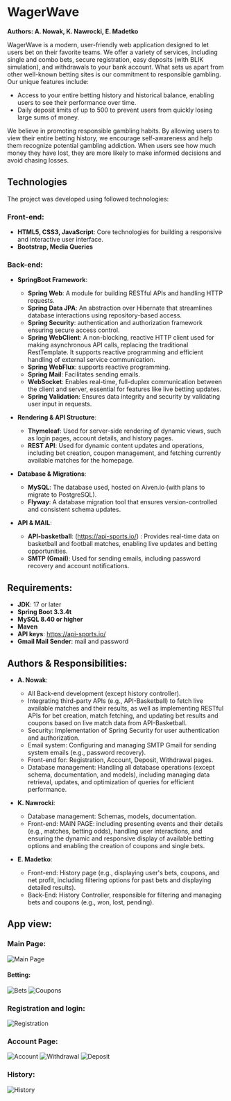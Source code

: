 # WagerWave

**Authors: A. Nowak, K. Nawrocki, E. Madetko**

WagerWave is a modern, user-friendly web application designed to let users bet on their favorite teams. We offer a variety of services, including single and combo bets, secure registration, easy deposits (with BLIK simulation), and withdrawals to your bank account. What sets us apart from other well-known betting sites is our commitment to responsible gambling.
Our unique features include:

- Access to your entire betting history and historical balance, enabling users to see their performance over time.
- Daily deposit limits of up to 500 to prevent users from quickly losing large sums of money.

We believe in promoting responsible gambling habits. By allowing users to view their entire betting history, we encourage self-awareness and help them recognize potential gambling addiction. When users see how much money they have lost, they are more likely to make informed decisions and avoid chasing losses.

## Technologies 
The project was developed using followed technologies:
### Front-end: 

- **HTML5, CSS3, JavaScript**: Core technologies for building a responsive and interactive user interface.
- **Bootstrap, Media Queries**

### Back-end: 
- **SpringBoot Framework**: 
  - **Spring Web**: A module for building RESTful APIs and handling HTTP requests.
  - **Spring Data JPA**: An abstraction over Hibernate that streamlines database interactions using repository-based access.
  - **Spring Security**: authentication and authorization framework ensuring secure access control.
  - **Spring WebClient**: A non-blocking, reactive HTTP client used for making asynchronous API calls, replacing the traditional RestTemplate. It supports reactive programming and efficient handling of external service communication.
  - **Spring WebFlux**: supports reactive programming.
  - **Spring Mail**: Facilitates sending emails.
  - **WebSocket**: Enables real-time, full-duplex communication between the client and server, essential for features like live betting updates.
  - **Spring Validation**: Ensures data integrity and security by validating user input in requests.


- **Rendering & API Structure**:
  - **Thymeleaf**: Used for server-side rendering of dynamic views, such as login pages, account details, and history pages.
  - **REST API**: Used for dynamic content updates and operations, including bet creation, coupon management, and fetching currently available matches for the homepage.


- **Database & Migrations**:
  - **MySQL**: The database used, hosted on Aiven.io (with plans to migrate to PostgreSQL).
  - **Flyway**:  A database migration tool that ensures version-controlled and consistent schema updates.


- **API & MAIL**: 
  - **API-basketball**: (https://api-sports.io/) : Provides real-time data on basketball and football matches, enabling live updates and betting opportunities.
  - **SMTP (Gmail)**: Used for sending emails, including password recovery and account notifications.


## Requirements: 
- **JDK**: 17 or later
- **Spring Boot 3.3.4t**
- **MySQL 8.40 or higher**
- **Maven**
- **API keys**: https://api-sports.io/
- **Gmail Mail Sender**: mail and password


## Authors & Responsibilities:
- **A. Nowak**: 
  - All Back-end development (except history controller).
  - Integrating third-party APIs (e.g., API-Basketball) to fetch live available matches and their results, as well as implementing RESTful APIs for bet creation, match fetching, and updating bet results and coupons based on live match data from API-Basketball.
  - Security: Implementation of Spring Security for user authentication and authorization.
  - Email system: Configuring and managing SMTP Gmail for sending system emails (e.g., password recovery).
  - Front-end for: Registration, Account, Deposit, Withdrawal pages. 
  - Database management: Handling all database operations (except schema, documentation, and models), including managing data retrieval, updates, and optimization of queries for efficient performance.


- **K. Nawrocki**: 
  - Database management: Schemas, models, documentation.
  - Front-end: MAIN PAGE: including presenting events and their details (e.g., matches, betting odds), handling user interactions, and ensuring the dynamic and responsive display of available betting options and enabling the creation of coupons and single bets.

  
- **E. Madetko**: 
  - Front-end: History page (e.g., displaying user's bets, coupons, and net profit, including filtering options for past bets and displaying detailed results).
  - Back-End: History Controller, responsible for filtering and managing bets and coupons (e.g., won, lost, pending). 



## App view: 
### Main Page: 
![Main Page](appview_images/mainpage.png)
#### Betting:
![Bets](appview_images/single_bets.png)
![Coupons](appview_images/coupon_bets.png)


### Registration and login:
![Registration](appview_images/registration.png)


### Account Page: 
![Account](appview_images/account.png)
![Withdrawal](appview_images/withdraw-ww.png)
![Deposit](appview_images/deposit-ww.png)


### History: 
![History](appview_images/history.png)























